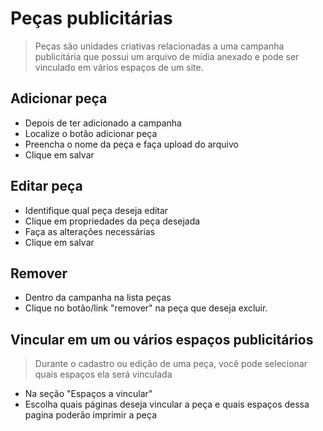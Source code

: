 # Peças publicitárias
> Peças são unidades criativas relacionadas a uma campanha publicitária que possui um arquivo de mídia anexado 
e pode ser vinculado em vários espaços de um site.

## Adicionar peça
* Depois de ter adicionado a campanha
* Localize o botão adicionar peça
* Preencha o nome da peça e faça upload do arquivo
* Clique em salvar

## Editar peça
* Identifique qual peça deseja editar
* Clique em propriedades da peça desejada
* Faça as alterações necessárias
* Clique em salvar

## Remover
* Dentro da campanha na lista peças
* Clique no botão/link "remover" na peça que deseja excluir.

## Vincular em um ou vários espaços publicitários
> Durante o cadastro ou edição de uma peça, você pode selecionar quais espaços ela será vinculada

* Na seção "Espaços a vincular"
* Escolha quais páginas deseja vincular a peça e quais espaços dessa pagina poderão imprimir a peça